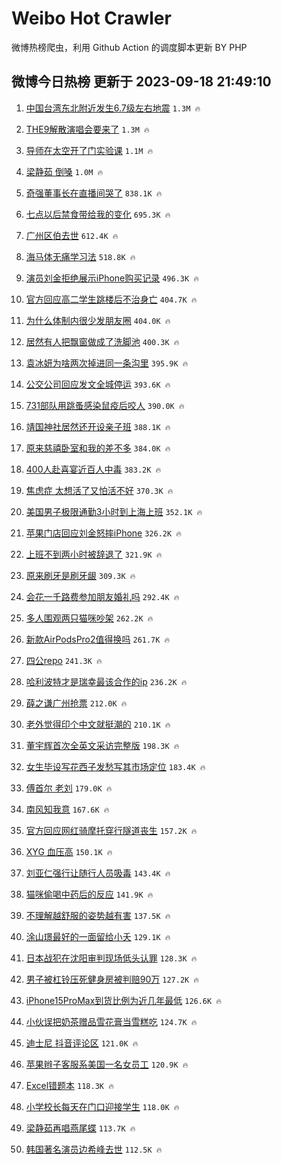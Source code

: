 # Weibo Hot Crawler 



微博热榜爬虫，利用 Github Action 的调度脚本更新 BY PHP 


## 微博今日热榜 更新于 2023-09-18 21:49:10 
1. [中国台湾东北附近发生6.7级左右地震](https://s.weibo.com/weibo?q=%23%E4%B8%AD%E5%9B%BD%E5%8F%B0%E6%B9%BE%E4%B8%9C%E5%8C%97%E9%99%84%E8%BF%91%E5%8F%91%E7%94%9F6.7%E7%BA%A7%E5%B7%A6%E5%8F%B3%E5%9C%B0%E9%9C%87%23&t=31&band_rank=1&Refer=top) `1.3M 🔥` 

1. [THE9解散演唱会要来了](https://s.weibo.com/weibo?q=%23THE9%E8%A7%A3%E6%95%A3%E6%BC%94%E5%94%B1%E4%BC%9A%E8%A6%81%E6%9D%A5%E4%BA%86%23&t=31&band_rank=2&Refer=top) `1.3M 🔥` 

1. [导师在太空开了门实验课](https://s.weibo.com/weibo?q=%23%E5%AF%BC%E5%B8%88%E5%9C%A8%E5%A4%AA%E7%A9%BA%E5%BC%80%E4%BA%86%E9%97%A8%E5%AE%9E%E9%AA%8C%E8%AF%BE%23&t=31&band_rank=3&Refer=top) `1.1M 🔥` 

1. [梁静茹 倒嗓](https://s.weibo.com/weibo?q=%E6%A2%81%E9%9D%99%E8%8C%B9%20%E5%80%92%E5%97%93&t=31&band_rank=4&Refer=top) `1.0M 🔥` 

1. [奇强董事长在直播间哭了](https://s.weibo.com/weibo?q=%23%E5%A5%87%E5%BC%BA%E8%91%A3%E4%BA%8B%E9%95%BF%E5%9C%A8%E7%9B%B4%E6%92%AD%E9%97%B4%E5%93%AD%E4%BA%86%23&t=31&band_rank=5&Refer=top) `838.1K 🔥` 

1. [七点以后禁食带给我的变化](https://s.weibo.com/weibo?q=%E4%B8%83%E7%82%B9%E4%BB%A5%E5%90%8E%E7%A6%81%E9%A3%9F%E5%B8%A6%E7%BB%99%E6%88%91%E7%9A%84%E5%8F%98%E5%8C%96&t=31&band_rank=6&Refer=top) `695.3K 🔥` 

1. [广州区伯去世](https://s.weibo.com/weibo?q=%23%E5%B9%BF%E5%B7%9E%E5%8C%BA%E4%BC%AF%E5%8E%BB%E4%B8%96%23&t=31&band_rank=7&Refer=top) `612.4K 🔥` 

1. [海马体无痛学习法](https://s.weibo.com/weibo?q=%E6%B5%B7%E9%A9%AC%E4%BD%93%E6%97%A0%E7%97%9B%E5%AD%A6%E4%B9%A0%E6%B3%95&t=31&band_rank=8&Refer=top) `518.8K 🔥` 

1. [演员刘金拒绝展示iPhone购买记录](https://s.weibo.com/weibo?q=%23%E6%BC%94%E5%91%98%E5%88%98%E9%87%91%E6%8B%92%E7%BB%9D%E5%B1%95%E7%A4%BAiPhone%E8%B4%AD%E4%B9%B0%E8%AE%B0%E5%BD%95%23&t=31&band_rank=9&Refer=top) `496.3K 🔥` 

1. [官方回应高二学生跳楼后不治身亡](https://s.weibo.com/weibo?q=%23%E5%AE%98%E6%96%B9%E5%9B%9E%E5%BA%94%E9%AB%98%E4%BA%8C%E5%AD%A6%E7%94%9F%E8%B7%B3%E6%A5%BC%E5%90%8E%E4%B8%8D%E6%B2%BB%E8%BA%AB%E4%BA%A1%23&t=31&band_rank=10&Refer=top) `404.7K 🔥` 

1. [为什么体制内很少发朋友圈](https://s.weibo.com/weibo?q=%23%E4%B8%BA%E4%BB%80%E4%B9%88%E4%BD%93%E5%88%B6%E5%86%85%E5%BE%88%E5%B0%91%E5%8F%91%E6%9C%8B%E5%8F%8B%E5%9C%88%23&t=31&band_rank=11&Refer=top) `404.0K 🔥` 

1. [居然有人把飘窗做成了洗脚池](https://s.weibo.com/weibo?q=%23%E5%B1%85%E7%84%B6%E6%9C%89%E4%BA%BA%E6%8A%8A%E9%A3%98%E7%AA%97%E5%81%9A%E6%88%90%E4%BA%86%E6%B4%97%E8%84%9A%E6%B1%A0%23&t=31&band_rank=12&Refer=top) `400.3K 🔥` 

1. [袁冰妍为啥两次掉进同一条沟里](https://s.weibo.com/weibo?q=%23%E8%A2%81%E5%86%B0%E5%A6%8D%E4%B8%BA%E5%95%A5%E4%B8%A4%E6%AC%A1%E6%8E%89%E8%BF%9B%E5%90%8C%E4%B8%80%E6%9D%A1%E6%B2%9F%E9%87%8C%23&t=31&band_rank=13&Refer=top) `395.9K 🔥` 

1. [公交公司回应发文全城停运](https://s.weibo.com/weibo?q=%23%E5%85%AC%E4%BA%A4%E5%85%AC%E5%8F%B8%E5%9B%9E%E5%BA%94%E5%8F%91%E6%96%87%E5%85%A8%E5%9F%8E%E5%81%9C%E8%BF%90%23&t=31&band_rank=14&Refer=top) `393.6K 🔥` 

1. [731部队用跳蚤感染鼠疫后咬人](https://s.weibo.com/weibo?q=%23731%E9%83%A8%E9%98%9F%E7%94%A8%E8%B7%B3%E8%9A%A4%E6%84%9F%E6%9F%93%E9%BC%A0%E7%96%AB%E5%90%8E%E5%92%AC%E4%BA%BA%23&t=31&band_rank=15&Refer=top) `390.0K 🔥` 

1. [靖国神社居然还开设亲子班](https://s.weibo.com/weibo?q=%23%E9%9D%96%E5%9B%BD%E7%A5%9E%E7%A4%BE%E5%B1%85%E7%84%B6%E8%BF%98%E5%BC%80%E8%AE%BE%E4%BA%B2%E5%AD%90%E7%8F%AD%23&t=31&band_rank=16&Refer=top) `388.1K 🔥` 

1. [原来慈禧卧室和我的差不多](https://s.weibo.com/weibo?q=%23%E5%8E%9F%E6%9D%A5%E6%85%88%E7%A6%A7%E5%8D%A7%E5%AE%A4%E5%92%8C%E6%88%91%E7%9A%84%E5%B7%AE%E4%B8%8D%E5%A4%9A%23&t=31&band_rank=17&Refer=top) `384.0K 🔥` 

1. [400人赴喜宴近百人中毒](https://s.weibo.com/weibo?q=%23400%E4%BA%BA%E8%B5%B4%E5%96%9C%E5%AE%B4%E8%BF%91%E7%99%BE%E4%BA%BA%E4%B8%AD%E6%AF%92%23&t=31&band_rank=18&Refer=top) `383.2K 🔥` 

1. [焦虑症 太想活了又怕活不好](https://s.weibo.com/weibo?q=%E7%84%A6%E8%99%91%E7%97%87%20%E5%A4%AA%E6%83%B3%E6%B4%BB%E4%BA%86%E5%8F%88%E6%80%95%E6%B4%BB%E4%B8%8D%E5%A5%BD&t=31&band_rank=19&Refer=top) `370.3K 🔥` 

1. [美国男子极限通勤3小时到上海上班](https://s.weibo.com/weibo?q=%23%E7%BE%8E%E5%9B%BD%E7%94%B7%E5%AD%90%E6%9E%81%E9%99%90%E9%80%9A%E5%8B%A43%E5%B0%8F%E6%97%B6%E5%88%B0%E4%B8%8A%E6%B5%B7%E4%B8%8A%E7%8F%AD%23&t=31&band_rank=20&Refer=top) `352.1K 🔥` 

1. [苹果门店回应刘金怒摔iPhone](https://s.weibo.com/weibo?q=%23%E8%8B%B9%E6%9E%9C%E9%97%A8%E5%BA%97%E5%9B%9E%E5%BA%94%E5%88%98%E9%87%91%E6%80%92%E6%91%94iPhone%23&t=31&band_rank=21&Refer=top) `326.2K 🔥` 

1. [上班不到两小时被辞退了](https://s.weibo.com/weibo?q=%23%E4%B8%8A%E7%8F%AD%E4%B8%8D%E5%88%B0%E4%B8%A4%E5%B0%8F%E6%97%B6%E8%A2%AB%E8%BE%9E%E9%80%80%E4%BA%86%23&t=31&band_rank=22&Refer=top) `321.9K 🔥` 

1. [原来刷牙是刷牙龈](https://s.weibo.com/weibo?q=%23%E5%8E%9F%E6%9D%A5%E5%88%B7%E7%89%99%E6%98%AF%E5%88%B7%E7%89%99%E9%BE%88%23&t=31&band_rank=23&Refer=top) `309.3K 🔥` 

1. [会花一千路费参加朋友婚礼吗](https://s.weibo.com/weibo?q=%23%E4%BC%9A%E8%8A%B1%E4%B8%80%E5%8D%83%E8%B7%AF%E8%B4%B9%E5%8F%82%E5%8A%A0%E6%9C%8B%E5%8F%8B%E5%A9%9A%E7%A4%BC%E5%90%97%23&t=31&band_rank=24&Refer=top) `292.4K 🔥` 

1. [多人围观两只猫咪吵架](https://s.weibo.com/weibo?q=%E5%A4%9A%E4%BA%BA%E5%9B%B4%E8%A7%82%E4%B8%A4%E5%8F%AA%E7%8C%AB%E5%92%AA%E5%90%B5%E6%9E%B6&t=31&band_rank=25&Refer=top) `262.2K 🔥` 

1. [新款AirPodsPro2值得换吗](https://s.weibo.com/weibo?q=%23%E6%96%B0%E6%AC%BEAirPodsPro2%E5%80%BC%E5%BE%97%E6%8D%A2%E5%90%97%23&t=31&band_rank=26&Refer=top) `261.7K 🔥` 

1. [四公repo](https://s.weibo.com/weibo?q=%E5%9B%9B%E5%85%ACrepo&t=31&band_rank=27&Refer=top) `241.3K 🔥` 

1. [哈利波特才是瑞幸最该合作的ip](https://s.weibo.com/weibo?q=%23%E5%93%88%E5%88%A9%E6%B3%A2%E7%89%B9%E6%89%8D%E6%98%AF%E7%91%9E%E5%B9%B8%E6%9C%80%E8%AF%A5%E5%90%88%E4%BD%9C%E7%9A%84ip%23&t=31&band_rank=28&Refer=top) `236.2K 🔥` 

1. [薛之谦广州抢票](https://s.weibo.com/weibo?q=%E8%96%9B%E4%B9%8B%E8%B0%A6%E5%B9%BF%E5%B7%9E%E6%8A%A2%E7%A5%A8&t=31&band_rank=29&Refer=top) `212.0K 🔥` 

1. [老外觉得印个中文就挺潮的](https://s.weibo.com/weibo?q=%23%E8%80%81%E5%A4%96%E8%A7%89%E5%BE%97%E5%8D%B0%E4%B8%AA%E4%B8%AD%E6%96%87%E5%B0%B1%E6%8C%BA%E6%BD%AE%E7%9A%84%23&t=31&band_rank=30&Refer=top) `210.1K 🔥` 

1. [董宇辉首次全英文采访完整版](https://s.weibo.com/weibo?q=%23%E8%91%A3%E5%AE%87%E8%BE%89%E9%A6%96%E6%AC%A1%E5%85%A8%E8%8B%B1%E6%96%87%E9%87%87%E8%AE%BF%E5%AE%8C%E6%95%B4%E7%89%88%23&t=31&band_rank=31&Refer=top) `198.3K 🔥` 

1. [女生毕设写花西子发愁写其市场定位](https://s.weibo.com/weibo?q=%23%E5%A5%B3%E7%94%9F%E6%AF%95%E8%AE%BE%E5%86%99%E8%8A%B1%E8%A5%BF%E5%AD%90%E5%8F%91%E6%84%81%E5%86%99%E5%85%B6%E5%B8%82%E5%9C%BA%E5%AE%9A%E4%BD%8D%23&t=31&band_rank=32&Refer=top) `183.4K 🔥` 

1. [傅首尔 老刘](https://s.weibo.com/weibo?q=%E5%82%85%E9%A6%96%E5%B0%94%20%E8%80%81%E5%88%98&t=31&band_rank=33&Refer=top) `179.0K 🔥` 

1. [南风知我意](https://s.weibo.com/weibo?q=%E5%8D%97%E9%A3%8E%E7%9F%A5%E6%88%91%E6%84%8F&t=31&band_rank=34&Refer=top) `167.6K 🔥` 

1. [官方回应网红骑摩托穿行隧道丧生](https://s.weibo.com/weibo?q=%23%E5%AE%98%E6%96%B9%E5%9B%9E%E5%BA%94%E7%BD%91%E7%BA%A2%E9%AA%91%E6%91%A9%E6%89%98%E7%A9%BF%E8%A1%8C%E9%9A%A7%E9%81%93%E4%B8%A7%E7%94%9F%23&t=31&band_rank=35&Refer=top) `157.2K 🔥` 

1. [XYG 血压高](https://s.weibo.com/weibo?q=XYG%20%E8%A1%80%E5%8E%8B%E9%AB%98&t=31&band_rank=36&Refer=top) `150.1K 🔥` 

1. [刘亚仁强行让随行人员吸毒](https://s.weibo.com/weibo?q=%23%E5%88%98%E4%BA%9A%E4%BB%81%E5%BC%BA%E8%A1%8C%E8%AE%A9%E9%9A%8F%E8%A1%8C%E4%BA%BA%E5%91%98%E5%90%B8%E6%AF%92%23&t=31&band_rank=37&Refer=top) `143.4K 🔥` 

1. [猫咪偷喝中药后的反应](https://s.weibo.com/weibo?q=%E7%8C%AB%E5%92%AA%E5%81%B7%E5%96%9D%E4%B8%AD%E8%8D%AF%E5%90%8E%E7%9A%84%E5%8F%8D%E5%BA%94&t=31&band_rank=38&Refer=top) `141.9K 🔥` 

1. [不理解越舒服的姿势越有害](https://s.weibo.com/weibo?q=%E4%B8%8D%E7%90%86%E8%A7%A3%E8%B6%8A%E8%88%92%E6%9C%8D%E7%9A%84%E5%A7%BF%E5%8A%BF%E8%B6%8A%E6%9C%89%E5%AE%B3&t=31&band_rank=39&Refer=top) `137.5K 🔥` 

1. [涂山璟最好的一面留给小夭](https://s.weibo.com/weibo?q=%E6%B6%82%E5%B1%B1%E7%92%9F%E6%9C%80%E5%A5%BD%E7%9A%84%E4%B8%80%E9%9D%A2%E7%95%99%E7%BB%99%E5%B0%8F%E5%A4%AD&t=31&band_rank=40&Refer=top) `129.1K 🔥` 

1. [日本战犯在沈阳审判现场低头认罪](https://s.weibo.com/weibo?q=%23%E6%97%A5%E6%9C%AC%E6%88%98%E7%8A%AF%E5%9C%A8%E6%B2%88%E9%98%B3%E5%AE%A1%E5%88%A4%E7%8E%B0%E5%9C%BA%E4%BD%8E%E5%A4%B4%E8%AE%A4%E7%BD%AA%23&t=31&band_rank=41&Refer=top) `128.3K 🔥` 

1. [男子被杠铃压死健身房被判赔90万](https://s.weibo.com/weibo?q=%23%E7%94%B7%E5%AD%90%E8%A2%AB%E6%9D%A0%E9%93%83%E5%8E%8B%E6%AD%BB%E5%81%A5%E8%BA%AB%E6%88%BF%E8%A2%AB%E5%88%A4%E8%B5%9490%E4%B8%87%23&t=31&band_rank=42&Refer=top) `127.2K 🔥` 

1. [iPhone15ProMax到货比例为近几年最低](https://s.weibo.com/weibo?q=%23iPhone15ProMax%E5%88%B0%E8%B4%A7%E6%AF%94%E4%BE%8B%E4%B8%BA%E8%BF%91%E5%87%A0%E5%B9%B4%E6%9C%80%E4%BD%8E%23&t=31&band_rank=43&Refer=top) `126.6K 🔥` 

1. [小伙误把奶茶赠品雪花膏当雪糕吃](https://s.weibo.com/weibo?q=%23%E5%B0%8F%E4%BC%99%E8%AF%AF%E6%8A%8A%E5%A5%B6%E8%8C%B6%E8%B5%A0%E5%93%81%E9%9B%AA%E8%8A%B1%E8%86%8F%E5%BD%93%E9%9B%AA%E7%B3%95%E5%90%83%23&t=31&band_rank=44&Refer=top) `124.7K 🔥` 

1. [迪士尼 抖音评论区](https://s.weibo.com/weibo?q=%E8%BF%AA%E5%A3%AB%E5%B0%BC%20%E6%8A%96%E9%9F%B3%E8%AF%84%E8%AE%BA%E5%8C%BA&t=31&band_rank=45&Refer=top) `121.0K 🔥` 

1. [苹果辫子客服系美国一名女员工](https://s.weibo.com/weibo?q=%23%E8%8B%B9%E6%9E%9C%E8%BE%AB%E5%AD%90%E5%AE%A2%E6%9C%8D%E7%B3%BB%E7%BE%8E%E5%9B%BD%E4%B8%80%E5%90%8D%E5%A5%B3%E5%91%98%E5%B7%A5%23&t=31&band_rank=46&Refer=top) `120.9K 🔥` 

1. [Excel错题本](https://s.weibo.com/weibo?q=Excel%E9%94%99%E9%A2%98%E6%9C%AC&t=31&band_rank=47&Refer=top) `118.3K 🔥` 

1. [小学校长每天在门口迎接学生](https://s.weibo.com/weibo?q=%23%E5%B0%8F%E5%AD%A6%E6%A0%A1%E9%95%BF%E6%AF%8F%E5%A4%A9%E5%9C%A8%E9%97%A8%E5%8F%A3%E8%BF%8E%E6%8E%A5%E5%AD%A6%E7%94%9F%23&t=31&band_rank=48&Refer=top) `118.0K 🔥` 

1. [梁静茹再唱燕尾蝶](https://s.weibo.com/weibo?q=%23%E6%A2%81%E9%9D%99%E8%8C%B9%E5%86%8D%E5%94%B1%E7%87%95%E5%B0%BE%E8%9D%B6%23&t=31&band_rank=49&Refer=top) `113.7K 🔥` 

1. [韩国著名演员边希峰去世](https://s.weibo.com/weibo?q=%23%E9%9F%A9%E5%9B%BD%E8%91%97%E5%90%8D%E6%BC%94%E5%91%98%E8%BE%B9%E5%B8%8C%E5%B3%B0%E5%8E%BB%E4%B8%96%23&t=31&band_rank=50&Refer=top) `112.5K 🔥` 

